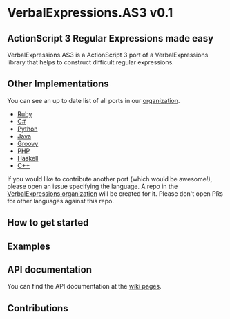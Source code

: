 VerbalExpressions.AS3 v0.1
=====================

## ActionScript 3 Regular Expressions made easy
VerbalExpressions.AS3 is a ActionScript 3 port of a VerbalExpressions library that helps to construct difficult regular expressions.

## Other Implementations
You can see an up to date list of all ports in our [organization](https://github.com/VerbalExpressions).  
- [Ruby](https://github.com/ryan-endacott/verbal_expressions)
- [C#](https://github.com/VerbalExpressions/CSharpVerbalExpressions)
- [Python](https://github.com/VerbalExpressions/PythonVerbalExpressions)
- [Java](https://github.com/VerbalExpressions/JavaVerbalExpressions)
- [Groovy](https://github.com/VerbalExpressions/GroovyVerbalExpressions)
- [PHP](https://github.com/VerbalExpressions/PHPVerbalExpressions)
- [Haskell](https://github.com/VerbalExpressions/HaskellVerbalExpressions)
- [C++](https://github.com/VerbalExpressions/CppVerbalExpressions)

If you would like to contribute another port (which would be awesome!), please open an issue specifying the language.  A repo in the [VerbalExpressions organization](https://github.com/VerbalExpressions) will be created for it.  Please don't open PRs for other languages against this repo.

## How to get started

## Examples

## API documentation

You can find the API documentation at the [wiki pages](https://github.com/jehna/VerbalExpressions/wiki).

## Contributions
